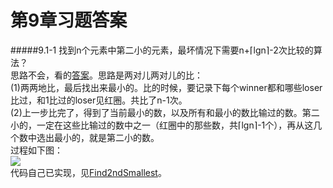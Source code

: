 第9章习题答案
=
#####9.1-1 找到n个元素中第二小的元素，最坏情况下需要n+⌈lgn⌉-2次比较的算法？    
思路不会，看的[答案](http://clrs.skanev.com/09/01/01.html)。思路是两对儿两对儿的比：  
(1)两两地比，最后找出来最小的。比的时候，要记录下每个winner都和哪些loser比过，和1比过的loser见红圈。共比了n-1次。  
(2)上一步比完了，得到了当前最小的数，以及所有和最小的数比输过的数。第二小的，一定在这些比输过的数中之一（红圈中的那些数，共⌈lgn⌉-1个），再从这几个数中选出最小的，就是第二小的数。  
过程如下图：  
![](https://github.com/zhuxiuwei/CLRS/blob/master/Images/9.1-1.png)  
代码自己已实现，见[Find2ndSmallest](https://github.com/zhuxiuwei/CLRS/blob/master/src/chap09_MediansAndOrderStatistics/Find2ndSmallest.java)。  